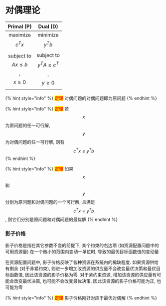 # 对偶理论

|             **Primal (P)**             |                 **Dual (D)**                |
| :------------------------------------: | :-----------------------------------------: |
|           maximize $$c^T x$$           |              minimize $$y^T b$$             |
| subject to $$Ax \leq b$$, $$x \geq 0$$ | subject to $$y^T A \geq c^T$$, $$y \geq 0$$ |

{% hint style="info" %}
<mark style="color:red;">**定理**</mark> 对偶问题的对偶问题即为原问题
{% endhint %}

{% hint style="info" %}
<mark style="color:red;">**定理**</mark> 若 $$x$$ 为原问题的任一可行解, $$y$$ 为对偶问题的任一可行解, 则有 $$c^{T}x \leq y^{T}b$$
{% endhint %}

{% hint style="info" %}
<mark style="color:red;">**定理**</mark> 如果 $$x$$ 和 $$y$$ 分别为原问题和对偶问题的一个可行解, 且满足 $$c^{T}x = y^{T}b$$, 则它们分别是原问题和对偶问题的最优解
{% endhint %}

### 影子价格

影子价格是指在其它参数不变的前提下, 某个约束的右边项 (如资源配置问题中的可用资源量) 在一个微小的范围内变动一单位时, 导致的最优目标函数值的变动量

在资源配置问题中, 影子价格反映了各种资源在系统内的稀缺程度. 如果资源供给有剩余 (对于非紧约束), 则进一步增加改资源的供应量不会改变最优决策和最优目标函数值, 因此该资源的影子价格为零. 对于紧约束资源, 增加该资源的供应量有可能会改变最优决策, 也可能不会改变最优决策, 因此该资源的影子价格可能为正, 也可能为零

{% hint style="info" %}
<mark style="color:red;">**定理**</mark> 影子价格刚好对应于最优对偶解
{% endhint %}
